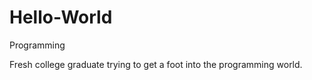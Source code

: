 # Hello-World
Programming


Fresh college graduate trying to get a foot into the programming world.
